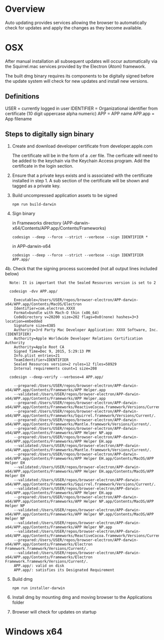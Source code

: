 # Overview

Auto updating provides services allowing the browser to automatically check for updates and apply the changes as they become available.

# OSX

After manual installation all subsequent updates will occur automatically via the Squirrel.mac services provided by the Electron (Atom) framework.

The built dmg binary requires its components to be digitally signed before the update system will check for new updates and install new versions.

## Definitions

  USER       = currently logged in user
  IDENTIFIER = Organizational identifier from certificate (10 digit uppercase alpha numeric)
  APP        = APP name
  APP.app    = App filename

## Steps to digitally sign binary

  1. Create and download developer certificate from developer.apple.com

     The certificate will be in the form of a .cer file. The cerficate will need to be added to the keychain via the Keychain Access program. Add the certificate in the login section.

  2. Ensure that a private keys exists and is associated with the certificate installed in step 1. A sub section of the certificate will be shown and tagged as a private key.

  3. Build uncompressed application assets to be signed

     `npm run build-darwin`

  4. Sign binary

     in Frameworks directory (APP-darwin-x64/Contents/APP.app/Contents/Frameworks)

       `codesign --deep --force --strict --verbose --sign IDENTIFIER *`

     in APP-darwin-x64

       `codesign --deep --force --strict --verbose --sign IDENTIFIER APP.app/`

  4b. Check that the signing process succeeded (not all output lines included below)

      Note: It is important that the Sealed Resources version is set to 2

      codesign -dvv APP.app/

        Executable=/Users/USER/repos/browser-electron/APP-darwin-x64/APP.app/Contents/MacOS/Electron
        Identifier=com.electron.XXXX
        Format=bundle with Mach-O thin (x86_64)
        CodeDirectory v=20200 size=202 flags=0x0(none) hashes=3+3 location=embedded
        Signature size=4385
        Authority=3rd Party Mac Developer Application: XXXX Software, Inc. (IDENTIFIER)
        Authority=Apple Worldwide Developer Relations Certification Authority
        Authority=Apple Root CA
        Signed Time=Dec 9, 2015, 5:29:13 PM
        Info.plist entries=21
        TeamIdentifier=IDENTIFIER
        Sealed Resources version=2 rules=12 files=58929
        Internal requirements count=1 size=208

      codesign --deep-verify --verbose=4 APP.app/

        --prepared:/Users/USER/repos/browser-electron/APP-darwin-x64/APP.app/Contents/Frameworks/APP Helper.app
        --validated:/Users/USER/repos/browser-electron/APP-darwin-x64/APP.app/Contents/Frameworks/APP Helper.app
        --prepared:/Users/USER/repos/browser-electron/APP-darwin-x64/APP.app/Contents/Frameworks/ReactiveCocoa.framework/Versions/Current/.
        --prepared:/Users/USER/repos/browser-electron/APP-darwin-x64/APP.app/Contents/Frameworks/Squirrel.framework/Versions/Current/.
        --prepared:/Users/USER/repos/browser-electron/APP-darwin-x64/APP.app/Contents/Frameworks/Mantle.framework/Versions/Current/.
        --prepared:/Users/USER/repos/browser-electron/APP-darwin-x64/APP.app/Contents/Frameworks/APP Helper NP.app
        --prepared:/Users/USER/repos/browser-electron/APP-darwin-x64/APP.app/Contents/Frameworks/APP Helper EH.app
        --validated:/Users/USER/repos/browser-electron/APP-darwin-x64/APP.app/Contents/Frameworks/Mantle.framework/Versions/Current/.
        --prepared:/Users/USER/repos/browser-electron/APP-darwin-x64/APP.app/Contents/Frameworks/APP Helper EH.app/Contents/MacOS/APP Helper EH
        --validated:/Users/USER/repos/browser-electron/APP-darwin-x64/APP.app/Contents/Frameworks/APP Helper EH.app/Contents/MacOS/APP Helper EH
        --validated:/Users/USER/repos/browser-electron/APP-darwin-x64/APP.app/Contents/Frameworks/Squirrel.framework/Versions/Current/.
        --validated:/Users/USER/repos/browser-electron/APP-darwin-x64/APP.app/Contents/Frameworks/APP Helper EH.app
        --prepared:/Users/USER/repos/browser-electron/APP-darwin-x64/APP.app/Contents/Frameworks/APP Helper NP.app/Contents/MacOS/APP Helper NP
        --validated:/Users/USER/repos/browser-electron/APP-darwin-x64/APP.app/Contents/Frameworks/APP Helper NP.app/Contents/MacOS/APP Helper NP
        --validated:/Users/USER/repos/browser-electron/APP-darwin-x64/APP.app/Contents/Frameworks/APP Helper NP.app
        --validated:/Users/USER/repos/browser-electron/APP-darwin-x64/APP.app/Contents/Frameworks/ReactiveCocoa.framework/Versions/Current/.
        --prepared:/Users/USER/repos/browser-electron/APP-darwin-x64/APP.app/Contents/Frameworks/Electron Framework.framework/Versions/Current/.
        --validated:/Users/USER/repos/browser-electron/APP-darwin-x64/APP.app/Contents/Frameworks/Electron Framework.framework/Versions/Current/.
        APP.app/: valid on disk
        APP.app/: satisfies its Designated Requirement

  5. Build dmg

     `npm run installer-darwin` 

  6. Install dmg by mounting dmg and moving browser to the Applications folder

  7. Browser will check for updates on startup

# Windows x64

